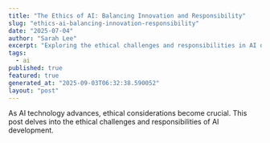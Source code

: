```yaml
---
title: "The Ethics of AI: Balancing Innovation and Responsibility"
slug: "ethics-ai-balancing-innovation-responsibility"
date: "2025-07-04"
author: "Sarah Lee"
excerpt: "Exploring the ethical challenges and responsibilities in AI development."
tags:
  - ai
published: true
featured: true
generated_at: "2025-09-03T06:32:38.590052"
layout: "post"
---
```


As AI technology advances, ethical considerations become crucial. This post delves into the ethical challenges and responsibilities of AI development.